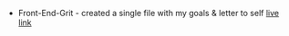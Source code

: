 * Front-End-Grit - created a single file with my goals & letter to self
[live link](https://tspittma.github.io/Front-End-Grit/)
